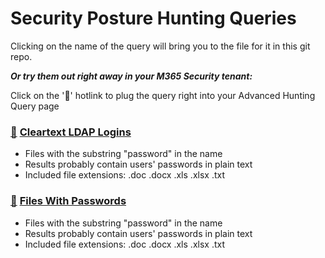 # Security Posture Hunting Queries

Clicking on the name of the query will bring you to the file for it in this git repo.

***Or try them out right away in your M365 Security tenant:***

Click on the '🔎' hotlink to plug the query right into your Advanced Hunting Query page

### [🔎](https://security.microsoft.com/v2/advanced-hunting?query=H4sIAAAAAAAAA22QywqCUBCG_3XQOxxcGbhvVRDVIoho4QuYSQneSLvSw_c5hbaQYXSY__yXczY6KlGhRin91FalTnShtW4_pNZYI73ldNeZ3YV2CmHkTDUnIqaK3ZyOjO9rivJkkNl7hDhWtptRTh7YSgvtmWNlIBGchv-Dr2fqBboO75qpNKz1brP7MGOq1NVy7yxX8peiBsmpVjXVy5yX3XlnGXq-D9PpgLIjVcJ7pKBJpxuwH3b8IhWVGSey921vHAze_wPAk99NhgEAAA&timeRangeId=week) [Cleartext LDAP Logins](CleartextLDAP.kusto)
- Files with the substring "password" in the name
- Results probably contain users' passwords in plain text
- Included file extensions: .doc .docx .xls .xlsx .txt

### [🔎](https://security.microsoft.com/v2/advanced-hunting?query=H4sIAAAAAAAAA62STQ6CMBCF39rEOzSu_TmDCZq4MWw8AKFEmiA1FoSFh_fN8KNxpcFMyMDrm68tMxEy3OGQMu-ZC-YdlQwlKgTMMcMDBg1yajc-ZvQdkeCiSgqv_oQrJasMFrjyKzAart1gqXzHkp2t1jkSc2WtqXju0jHMGEL-ldFOpLR0hb8wpp6kIqHqGRuGwUrDsM4ypK7ljQvUrHXaI-nN6-93fqkdemPpC6RKH1Nmg-htQoYTLakf6HDqTHr_GTG5Xp3S-S3fZDJqnY0TJ6LUys_7dZqnZvVksRJzPAEo8phwnAIAAA&timeRangeId=week) [Files With Passwords](FilesWithPasswords.kusto)
- Files with the substring "password" in the name
- Results probably contain users' passwords in plain text
- Included file extensions: .doc .docx .xls .xlsx .txt